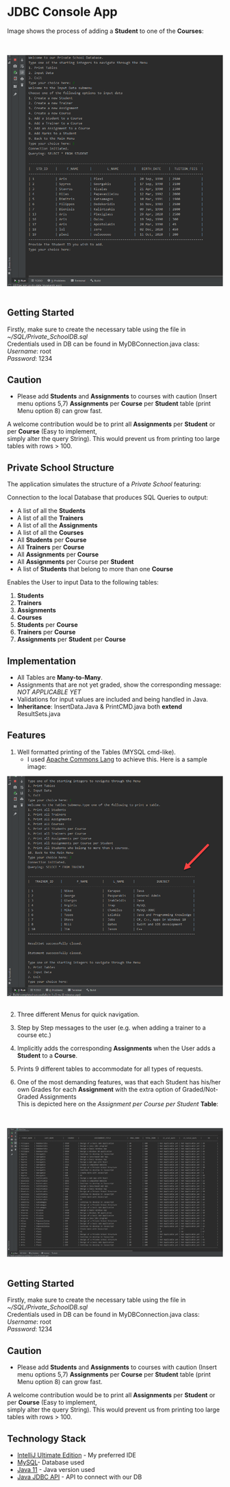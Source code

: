 # JDBC Console App


Image shows the process of adding a **Student** to one of the **Courses**:

<br></br>
<img src="./Images/MenuStyle.png" alt="Main Menu">
<br></br>

## Getting Started

Firstly, make sure to create the necessary table using the file in *~/SQL/Private_SchoolDB.sql* <br>
Credentials used in DB can be found in MyDBConnection.java class: <br>
*Username*: root <br>
*Password*: 1234

## Caution

- Please add **Students** and **Assignments** to courses with caution (Insert menu options 5,7)
**Assignments** per **Course** per **Student** table (print Menu option 8) can grow fast.

A welcome contribution would be to print all **Assignments** per **Student** or per **Course** (Easy to implement, <br>simply alter the query String).
This would prevent us from printing too large tables with rows > 100.




## Private School Structure

The application simulates the structure of a *Private School* featuring:

Connection to the local Database that produces SQL Queries to output:
- A list of all the **Students**
- A list of all the **Trainers**
- A list of all the **Assignments**
- A list of all the **Courses**
- All **Students** per **Course**
- All **Trainers** per **Course**
- All **Assignments** per **Course**
- All **Assignments** per Course per **Student**
- A list of **Students** that belong to more than one **Course**

Enables the User to input Data to the following tables:

1. **Students**
2. **Trainers**
3. **Assignments**
4. **Courses**
5. **Students** per **Course**
6. **Trainers** per **Course**
7. **Assignments** per **Student** per **Course**

## Implementation

- All Tables are **Many-to-Many**.
- Assignments that are not yet graded, show the corresponding message: *NOT APPLICABLE YET*
- Validations for input values are included and being handled in Java.
- **Inheritance**: InsertData.Java & PrintCMD.java both **extend** ResultSets.java

## Features

1. Well formatted printing of the Tables (MYSQL cmd-like).
    * I used [Apache Commons Lang](https://commons.apache.org/proper/commons-lang/download_lang.cgi/) to achieve this. Here is a sample image:

    
<img src="./Images/TrainersTable.png" alt="Trainers Table">
<br></br>



	
2. Three different Menus for quick navigation.
	
3. Step by Step messages to the user (e.g. when adding a trainer to a course etc.)

4. Implicitly adds the corresponding **Assignments** when the User adds
	   a **Student** to a **Course**.

5. Prints 9 different tables to accommodate for all types of requests.

6. One of the most demanding features, was that each Student has his/her own Grades for each **Assignment** with the extra option of Graded/Not-Graded Assignments  <br>
This is depicted here on the *Assignment per Course per Student* **Table**:

<br></br>
<img src="./Images/Student_Assignment_Course.png" alt="Student per Assignment per Course">
<br></br>

## Getting Started

Firstly, make sure to create the necessary table using the file in *~/SQL/Private_SchoolDB.sql* <br>
Credentials used in DB can be found in MyDBConnection.java class: <br>
*Username*: root <br>
*Password*: 1234

## Caution

- Please add **Students** and **Assignments** to courses with caution (Insert menu options 5,7)
**Assignments** per **Course** per **Student** table (print Menu option 8) can grow fast.

A welcome contribution would be to print all **Assignments** per **Student** or per **Course** (Easy to implement, <br>simply alter the query String).
This would prevent us from printing too large tables with rows > 100.




## Technology Stack


* [IntelliJ Ultimate Edition](https://www.jetbrains.com/idea/) - My preferred IDE
* [MySQL](https://www.mysql.com/)- Database used
* [Java 11](https://www.oracle.com/java/technologies/javase-jdk11-downloads.html) - Java version used
* [Java JDBC API](https://docs.oracle.com/javase/8/docs/technotes/guides/jdbc/) - API to connect with our DB


